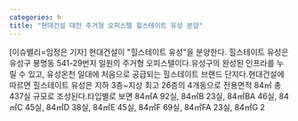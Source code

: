 ```yaml
---
categories: h
title: "현대건설 대전 주거형 오피스텔 힐스테이트 유성 분양"
---
```

[이슈밸리=임정은 기자] 현대건설이 "힐스테이트 유성"을 분양한다. 힐스테이트 유성은 유성구 봉명동 541-29번지 일원의 주거형 오피스텔이다.유성구의 완성된 인프라를 누릴 수 있고, 유성온천 일대에 처음으로 공급되는 힐스테이트 브랜드 단지다.현대건설에 따르면 힐스테이트 유성은 지하 3층~지상 최고 26층의 4개동으로 전용면적 84㎡ 총 437실 규모로 조성된다.타입별로 보면 84㎡A 92실, 84㎡B 23실, 84㎡BA 46실, 84㎡C 45실, 84㎡D 38실, 84㎡E 45실, 84㎡F 69실, 84㎡FA 23실, 84㎡G 2